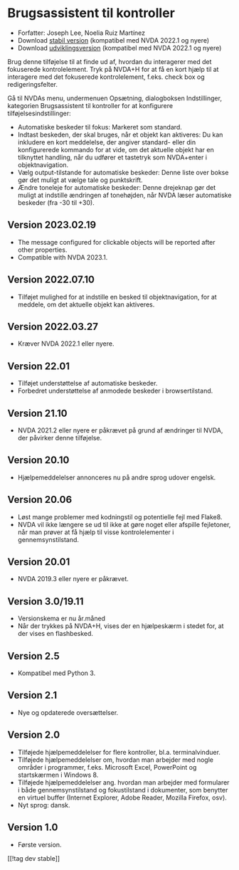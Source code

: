 # Brugsassistent til kontroller #

* Forfatter: Joseph Lee, Noelia Ruiz Martínez
* Download [stabil version][1] (kompatibel med NVDA 2022.1 og nyere)
* Download [udviklingsversion][2] (kompatibel med NVDA 2022.1 og nyere)

Brug denne tilføjelse til at finde ud af, hvordan du interagerer med det
fokuserede kontrolelement.  Tryk på NVDA+H for at få en kort hjælp til at
interagere med det fokuserede kontrolelement, f.eks. check box og
redigeringsfelter.

Gå til NVDAs menu, undermenuen Opsætning, dialogboksen Indstillinger,
kategorien Brugsassistent til kontroller for at konfigurere
tilføjelsesindstillinger:

* Automatiske beskeder til fokus: Markeret som standard.
* Indtast beskeden, der skal bruges, når et objekt kan aktiveres: Du kan
  inkludere en kort meddelelse, der angiver standard- eller din
  konfigurerede kommando for at vide, om det aktuelle objekt har en
  tilknyttet handling, når du udfører et tastetryk som NVDA+enter i
  objektnavigation.
* Vælg output-tilstande for automatiske beskeder: Denne liste over bokse gør
  det muligt at vælge tale og punktskrift.
* Ændre toneleje for automatiske beskeder: Denne drejeknap gør det muligt at
  indstille ændringen af tonehøjden, når NVDA læser automatiske beskeder
  (fra -30 til +30).

## Version 2023.02.19

* The message configured for clickable objects will be reported after other
  properties.
* Compatible with NVDA 2023.1.

## Version 2022.07.10

* Tilføjet mulighed for at indstille en besked til objektnavigation, for at
  meddele, om det aktuelle objekt kan aktiveres.

## Version 2022.03.27

* Kræver NVDA 2022.1 eller nyere.

## Version 22.01

* Tilføjet understøttelse af automatiske beskeder.
* Forbedret understøttelse af anmodede beskeder i browsertilstand.

## Version 21.10

* NVDA 2021.2 eller nyere er påkrævet på grund af ændringer til NVDA, der
  påvirker denne tilføjelse.

## Version 20.10

* Hjælpemeddelelser annonceres nu på andre sprog udover engelsk.

## Version 20.06

* Løst mange problemer med kodningstil og potentielle fejl med Flake8.
* NVDA vil ikke længere se ud til ikke at gøre noget eller afspille
  fejletoner, når man prøver at få hjælp til visse kontrolelementer i
  gennemsynstilstand.

## Version 20.01

* NVDA 2019.3 eller nyere er påkrævet.

## Version 3.0/19.11

* Versionskema er nu år.måned
* Når der trykkes på NVDA+H, vises der en hjælpeskærm i stedet for, at der
  vises en flashbesked.

## Version 2.5

* Kompatibel med Python 3.

## Version 2.1

* Nye og opdaterede oversættelser.

## Version 2.0

* Tilføjede hjælpemeddelelser for flere kontroller, bl.a. terminalvinduer.
* Tilføjede hjælpemeddelelser om, hvordan man arbejder med nogle områder i
  programmer, f.eks. Microsoft Excel, PowerPoint og startskærmen i Windows
  8.
* Tilføjede hjælpemeddelelser ang. hvordan man arbejder med formularer i
  både gennemsynstilstand og fokustilstand i dokumenter, som benytter en
  virtuel buffer (Internet Explorer, Adobe Reader, Mozilla Firefox, osv).
* Nyt sprog: dansk.

## Version 1.0

* Første version.

[[!tag dev stable]]

[1]: https://addons.nvda-project.org/files/get.php?file=cua

[2]: https://addons.nvda-project.org/files/get.php?file=cua-dev
